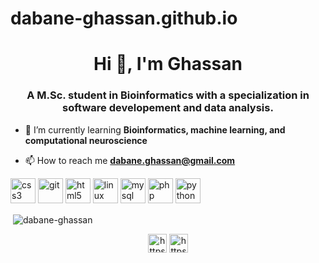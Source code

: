 # dabane-ghassan.github.io
<h1 align="center">Hi 👋, I'm Ghassan</h1>
<h3 align="center">A M.Sc. student in Bioinformatics with a specialization in software developement and data analysis.</h3>

- 🌱 I’m currently learning **Bioinformatics, machine learning, and computational neuroscience**

- 📫 How to reach me **dabane.ghassan@gmail.com**

<p align="left"><img src="https://devicons.github.io/devicon/devicon.git/icons/css3/css3-original-wordmark.svg" alt="css3" width="40" height="40"/> <img src="https://www.vectorlogo.zone/logos/git-scm/git-scm-icon.svg" alt="git" width="40" height="40"/> <img src="https://devicons.github.io/devicon/devicon.git/icons/html5/html5-original-wordmark.svg" alt="html5" width="40" height="40"/> <img src="https://devicons.github.io/devicon/devicon.git/icons/linux/linux-original.svg" alt="linux" width="40" height="40"/> <img src="https://devicons.github.io/devicon/devicon.git/icons/mysql/mysql-original-wordmark.svg" alt="mysql" width="40" height="40"/> <img src="https://devicons.github.io/devicon/devicon.git/icons/php/php-original.svg" alt="php" width="40" height="40"/> <img src="https://devicons.github.io/devicon/devicon.git/icons/python/python-original.svg" alt="python" width="40" height="40"/></p><p>&nbsp;<img align="center" src="https://github-readme-stats.vercel.app/api?username=dabane-ghassan&show_icons=true" alt="dabane-ghassan" /></p>

<p align="center">
<a href="https://fb.com/ghassan.dabane.97" target="blank"><img align="center" src="https://cdn.jsdelivr.net/npm/simple-icons@3.0.1/icons/facebook.svg" alt="https://www.facebook.com/ghassan.dabane.97" height="30" width="30" /></a>
<a href="https://instagram.com/ghassan_dabane" target="blank"><img align="center" src="https://cdn.jsdelivr.net/npm/simple-icons@3.0.1/icons/instagram.svg" alt="https://www.instagram.com/ghassan_dabane" height="30" width="30" /></a>
</p>
